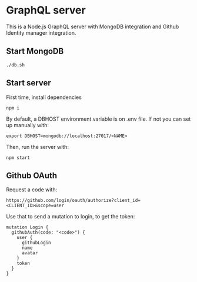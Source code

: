 # GraphQL server

This is a Node.js GraphQL server with MongoDB integration and Github Identity manager integration.

## Start MongoDB

```
./db.sh
```

## Start server

First time, install dependencies

```
npm i
```

By default, a DBHOST environment variable is on .env file. If not you can set up manually with:

```
export DBHOST=mongodb://localhost:27017/<NAME>
```

Then, run the server with:

```
npm start
```

## Github OAuth

Request a code with:

```
https://github.com/login/oauth/authorize?client_id=<CLIENT_ID>&scope=user
```

Use that to send a mutation to login, to get the token:

```
mutation Login {
  githubAuth(code: "<code>") {
    user {
      githubLogin
      name
      avatar
    }
    token
  }
}
```
